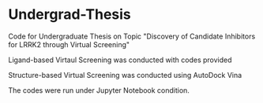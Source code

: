 # Undergrad-Thesis
Code for Undergraduate Thesis on Topic "Discovery of Candidate Inhibitors for LRRK2 through Virtual Screening"

Ligand-based Virtaul Screening was conducted with codes provided

Structure-based Virtual Screening was conducted using AutoDock Vina

The codes were run under Jupyter Notebook condition.
